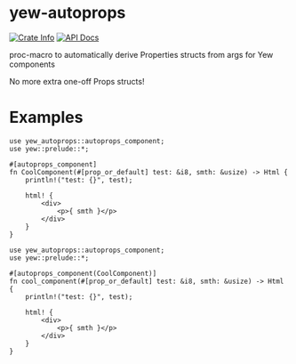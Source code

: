 # yew-autoprops

<a href="https://crates.io/crates/yew-autoprops"><img alt="Crate Info" src="https://img.shields.io/crates/v/yew-autoprops.svg"/></a>
<a href="https://docs.rs/yew-autoprops/"><img alt="API Docs" src="https://img.shields.io/badge/docs.rs-yew-autoprops-green"/></a>

proc-macro to automatically derive Properties structs from args for Yew components

No more extra one-off Props structs!

# Examples

```
use yew_autoprops::autoprops_component;
use yew::prelude::*;

#[autoprops_component]
fn CoolComponent(#[prop_or_default] test: &i8, smth: &usize) -> Html {
    println!("test: {}", test);

    html! {
        <div>
            <p>{ smth }</p>
        </div>
    }
}
```

```
use yew_autoprops::autoprops_component;
use yew::prelude::*;

#[autoprops_component(CoolComponent)]
fn cool_component(#[prop_or_default] test: &i8, smth: &usize) -> Html {
    println!("test: {}", test);

    html! {
        <div>
            <p>{ smth }</p>
        </div>
    }
}
```
